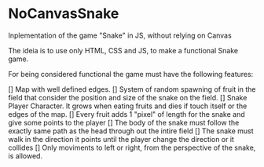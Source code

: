 # NoCanvasSnake
 Inplementation of the game "Snake" in JS, without relying on Canvas

 The ideia is to use only HTML, CSS and JS, to make a functional Snake game.

 For being considered functional the game must have the following features:

[] Map with well defined edges.
[] System of random spawning of fruit in the field that consider the position and size of the snake on the field.
[] Snake Player Character. It grows when eating fruits and dies if touch itself or the edges of the map.
[] Every fruit adds 1 "pixel" of length for the snake and give some points to the player
[] The body of the snake must follow the exactly same path as the head through out the intire field
[] The snake must walk in the direction it points until the player change the direction or it collides
[] Only moviments to left or right, from the perspective of the snake, is allowed.